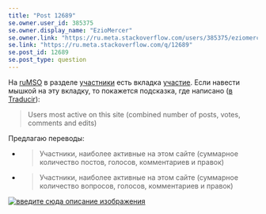 ```yaml
---
title: "Post 12689"
se.owner.user_id: 385375
se.owner.display_name: "EzioMercer"
se.owner.link: "https://ru.meta.stackoverflow.com/users/385375/eziomercer"
se.link: "https://ru.meta.stackoverflow.com/q/12689"
se.post_id: 12689
se.post_type: question
---
```

<p>На <a href="https://ru.meta.stackoverflow.com">ruMSO</a> в разделе <a href="https://ru.meta.stackoverflow.com/users">участники</a> есть вкладка <a href="https://ru.meta.stackoverflow.com/users?tab=participation">участие</a>. Если навести мышкой на эту вкладку, то покажется подсказка, где написано (<a href="https://ru.traducir.win/strings/17987" rel="nofollow noreferrer">в Traducir</a>):</p>
<blockquote>
<p>Users most active on this site (combined number of posts, votes, comments and edits)</p>
</blockquote>
<p>Предлагаю переводы:</p>
<ul>
<li>
<blockquote>
<p>Участники, наиболее активные на этом сайте (суммарное количество постов, голосов, комментариев и правок)</p>
</blockquote>
</li>
<li>
<blockquote>
<p>Участники, наиболее активные на этом сайте (суммарное количество вопросов, голосов, комментариев и правок)</p>
</blockquote>
</li>
</ul>
<p><a href="https://i.stack.imgur.com/163Z9.png" rel="nofollow noreferrer"><img src="https://i.stack.imgur.com/163Z9.png" alt="введите сюда описание изображения" /></a></p>
